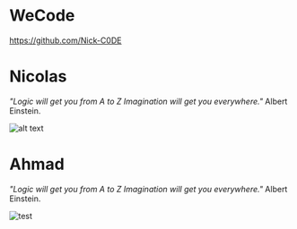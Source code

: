# WeCode

https://github.com/Nick-C0DE
# Nicolas 

*"Logic will get you from A to Z
Imagination will get you everywhere."*
Albert Einstein.

![alt text](https://github.com/Nick-C0DE/markdown-challenge/blob/master/photojunior_mini.jpeg)





# Ahmad 

*"Logic will get you from A to Z
Imagination will get you everywhere."*
Albert Einstein.

![test](https://user-images.githubusercontent.com/63842238/93442584-5881a980-f8d0-11ea-94be-71f443e0b055.jpeg)

